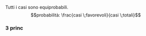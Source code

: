 Tutti i casi sono equiprobabili.
$$probabilità: \frac{casi \;favorevoli}{casi \;totali}$$
### 3 princ